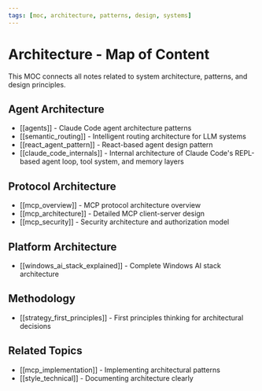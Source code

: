 ```yaml
---
tags: [moc, architecture, patterns, design, systems]
---
```

# Architecture - Map of Content

This MOC connects all notes related to system architecture, patterns, and design principles.

## Agent Architecture

- [[agents]] - Claude Code agent architecture patterns
- [[semantic_routing]] - Intelligent routing architecture for LLM systems
- [[react_agent_pattern]] - React-based agent design pattern
- [[claude_code_internals]] - Internal architecture of Claude Code's REPL-based agent loop, tool system, and memory layers

## Protocol Architecture

- [[mcp_overview]] - MCP protocol architecture overview
- [[mcp_architecture]] - Detailed MCP client-server design
- [[mcp_security]] - Security architecture and authorization model

## Platform Architecture

- [[windows_ai_stack_explained]] - Complete Windows AI stack architecture

## Methodology

- [[strategy_first_principles]] - First principles thinking for architectural decisions

## Related Topics

- [[mcp_implementation]] - Implementing architectural patterns
- [[style_technical]] - Documenting architecture clearly
